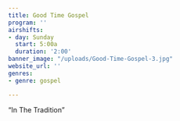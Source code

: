 ```yaml
---
title: Good Time Gospel
program: ''
airshifts:
- day: Sunday
  start: 5:00a
  duration: '2:00'
banner_image: "/uploads/Good-Time-Gospel-3.jpg"
website_url: ''
genres:
- genre: gospel

---
```

“In The Tradition”